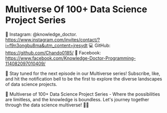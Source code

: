 # Multiverse Of 100+ Data Science Project Series


📸 Instagram: @knowledge_doctor.
https://www.instagram.com/invites/contact/?i=f9n3ongbu8ma&utm_content=jresydt
💻 GitHub: https://github.com/Chando0185/
📘 Facebook: https://www.facebook.com/Knowledge-Doctor-Programming-114082097010409/


📌 Stay tuned for the next episode in our Multiverse series! Subscribe, like, and hit the notification bell to be the first to explore the diverse landscapes of data science projects.

🚀 Multiverse of 100+ Data Science Project Series - Where the possibilities are limitless, and the knowledge is boundless. Let's journey together through the data science multiverse! 🌌✨
